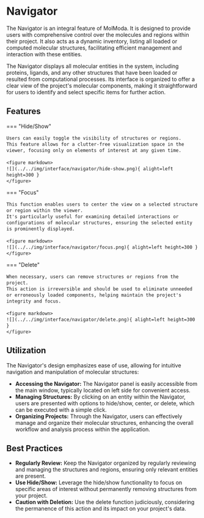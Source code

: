 # Navigator

The Navigator is an integral feature of MolModa.
It is designed to provide users with comprehensive control over the molecules and regions within their project.
It also acts as a dynamic inventory, listing all loaded or computed molecular structures, facilitating efficient management and interaction with these entities.

The Navigator displays all molecular entities in the system, including proteins, ligands, and any other structures that have been loaded or resulted from computational processes.
Its interface is organized to offer a clear view of the project's molecular components, making it straightforward for users to identify and select specific items for further action.

## Features

=== "Hide/Show"

    Users can easily toggle the visibility of structures or regions.
    This feature allows for a clutter-free visualization space in the viewer, focusing only on elements of interest at any given time.

    <figure markdown>
    ![](../../img/interface/navigator/hide-show.png){ alight=left height=300 }
    </figure>

=== "Focus"

    This function enables users to center the view on a selected structure or region within the viewer.
    It's particularly useful for examining detailed interactions or configurations of molecular structures, ensuring the selected entity is prominently displayed.

    <figure markdown>
    ![](../../img/interface/navigator/focus.png){ alight=left height=300 }
    </figure>

=== "Delete"

    When necessary, users can remove structures or regions from the project.
    This action is irreversible and should be used to eliminate unneeded or erroneously loaded components, helping maintain the project's integrity and focus.

    <figure markdown>
    ![](../../img/interface/navigator/delete.png){ alight=left height=300 }
    </figure>

## Utilization

The Navigator's design emphasizes ease of use, allowing for intuitive navigation and manipulation of molecular structures:

-   **Accessing the Navigator:** The Navigator panel is easily accessible from the main window, typically located on left side for convenient access.
-   **Managing Structures:** By clicking on an entity within the Navigator, users are presented with options to hide/show, center, or delete, which can be executed with a simple click.
-   **Organizing Projects:** Through the Navigator, users can effectively manage and organize their molecular structures, enhancing the overall workflow and analysis process within the application.

## Best Practices

-   **Regularly Review:** Keep the Navigator organized by regularly reviewing and managing the structures and regions, ensuring only relevant entities are present.
-   **Use Hide/Show:** Leverage the hide/show functionality to focus on specific areas of interest without permanently removing structures from your project.
-   **Caution with Deletion:** Use the delete function judiciously, considering the permanence of this action and its impact on your project's data.
